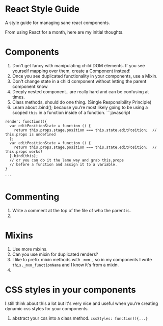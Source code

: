 # React Style Guide
A style guide for managing sane react components.

From using React for a month, here are my initial thoughts.

# Components
  1. Don't get fancy with manipulating child DOM elements. If you see yourself mapping over them, create a Component instead!
  2. Once you see duplicated functionality in your components, use a Mixin.
  3. Don't change state in a child component without letting the parent component know.
  4. Deeply nested component.. are really hard and can be confusing at times.
  5. Class methods, should do one thing. (Single Responsibility Principle)
  6. Learn about .bind(); because you're most likely going to be using a scoped ```this``` in a function inside of a function. 
    ```javascript
    
    render: function(){
      var editPositionState = function () {
        return this.props.stage.position === this.state.editPosition;  // this.props is undefined
      };
      var editPositionState = function () {
        return this.props.stage.position === this.state.editPosition;  // this.props works!
      }.bind(this);
      // or you can do it the lame way and grab this.props
      // before a function and assign it to a variable.
    }

    ```
  
# Commenting
  1. Write a comment at the top of the file of who the parent is.
  2. 
  
# Mixins
  1. Use more mixins.
  2. Can you use mixin for duplicated renders?
  3. I like to prefix mixin methods with ```_mxn_```, so in my components I write ```this._mxn_functionName``` and I know it's from a mixin.
  4. 
  
# CSS styles in your components
  I still think about this a lot but it's very nice and useful when you're creating dynamic css styles for your components.
  1. abstract your css into a class method. ``` cssStyles: function(){...} ```
